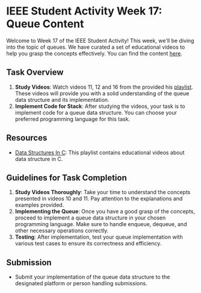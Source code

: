 # IEEE Student Activity Week 17: Queue Content

Welcome to Week 17 of the IEEE Student Activity! This week, we'll be diving into the topic of queues. We have curated a set of educational videos to help you grasp the concepts effectively. You can find the content [here](https://www.youtube.com/watch?v=cGgzFPRLl4o&list=PLoK2Lr1miEm-5zCzKE8siQezj9rvQlnca&index=1).

## Task Overview
1. **Study Videos**: Watch videos 11, 12 and 16 from the provided his [playlist](https://www.youtube.com/playlist?list=PLEBRPBUkZ4mb6lVqSLRQ7mvSFRcoR7-XV). These videos will provide you with a solid understanding of the queue data structure and its implementation.
2. **Implement Code for Stack**: After studying the videos, your task is to implement code for a queue data structure. You can choose your preferred programming language for this task.

## Resources
- [Data Structures In C](https://www.youtube.com/playlist?list=PLEBRPBUkZ4mb6lVqSLRQ7mvSFRcoR7-XV): This playlist contains educational videos about data structure in C.

## Guidelines for Task Completion
1. **Study Videos Thoroughly**: Take your time to understand the concepts presented in videos 10 and 11. Pay attention to the explanations and examples provided.
2. **Implementing the Queue**: Once you have a good grasp of the concepts, proceed to implement a queue data structure in your chosen programming language. Make sure to handle enqueue, dequeue, and other necessary operations correctly.
3. **Testing**: After implementation, test your queue implementation with various test cases to ensure its correctness and efficiency.

## Submission
- Submit your implementation of the queue data structure to the designated platform or person handling submissions.
